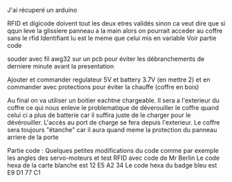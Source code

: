 J'ai récuperé un arduino

RFID et digicode doivent tout les deux etres validés sinon ca veut dire que si qqun leve la glissiere panneau a la main alors on pourrait acceder au coffre sans le rfid
Identifiant lu est le meme que celui mis en variable
Voir partie code

souder avec fil awg32 sur un pcb pour éviter les débranchements de derniere minute avant la presentation

Ajouter et commander regulateur 5V et battery 3.7V (en mettre 2) et en commander avec protections pour éviter la chauffe (coffre en bois)

Au final on va utiliser un boitier eachtne chargeable. Il sera a l'exterieur du coffre ce qui nous enleve le problematique de déverouiller le coffre quand celui ci a plus de batterie car il suffira juste de le charger pour le dévérouiller. L'accès au port de charge se fera depuis l'exterieur. Le coffre sera toujours "étanche" car il aura quand meme la protection du panneau arriere de la porte

Partie code :
Quelques petites modifications du code comme par exemple les angles des servo-moteurs et test RFID avec code de Mr Berlin
Le code hexa de la carte blanche est 12 E5 A2 34
Le code hexa du badge bleu est E9 D1 77 C1 
